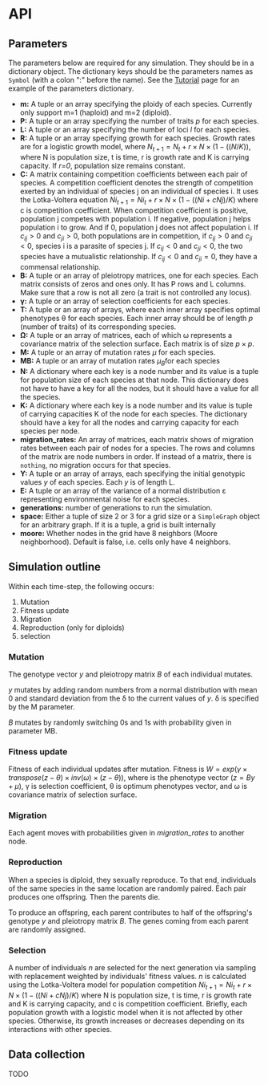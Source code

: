# API

## Parameters

The parameters below are required for any simulation. They should be in a dictionary object. The dictionary keys should be the parameters names as `Symbol` (with a colon ":" before the name). See the [Tutorial](@ref) page for an example of the parameters dictionary.

* __m:__ A tuple or an array specifying the ploidy of each species. Currently only support m=1 (haploid) and m=2 (diploid).
* __P:__ A tuple or an array specifying the number of traits _p_ for each species.
* __L:__ A tuple or an array specifying the number of loci _l_ for each species.
* __R:__ A tuple or an array specifying growth for each species. Growth rates are for a logistic growth model, where $N_{t+1} = N_t + r\times N\times (1 - ((N/K))$, where N is population size, t is time, r is growth rate and K is carrying capacity. If _r=0_, population size remains constant.
* __C:__ A matrix containing competition coefficients between each pair of species. A competition coefficient denotes the strength of competition exerted by an individual of species j on an individual of species i. It uses the Lotka-Voltera equation $Ni_{t+1} = Ni_t + r\times N\times (1 - ((Ni + cNj)/K)$ where c is competition coefficient. When competition coefficient is positive, population j competes with population i. If negative, population j helps population i to grow. And if 0, population j does not affect population i. If $c_{ij} > 0$ and $c_{ji} > 0$, both populations are in competition, if $c_{ij} > 0$ and $c_{ji} < 0$, species i is a parasite of species j. If $c_{ij} < 0$ and $c_{ji} < 0$, the two species have a mutualistic relationship. If $c_{ij} < 0$ and $c_{ji} = 0$, they have a commensal relationship.
* __B:__ A tuple or an array of pleiotropy matrices, one for each species. Each matrix consists of zeros and ones only. It has P rows and L columns. Make sure that a row is not all zero (a trait is not controlled any locus).
* __γ:__ A tuple or an array  of selection coefficients for each species.
* __T:__ A tuple or an array of arrays, where each inner array specifies optimal phenotypes θ for each species. Each inner array should be of length _p_ (number of traits) of its corresponding species.
* __Ω:__ A tuple or an array of matrices, each of which ω represents a covariance matrix of the selection surface. Each matrix is of size $p\times p$.
* __M:__ A tuple or an array of mutation rates _μ_ for each species.
* __MB:__ A tuple or an array of mutation rates $μ_B$for each species
* __N:__ A dictionary where each key is a node number and its value is a tuple for population size of each species at that node. This dictionary does not have to have a key for all the nodes, but it should have a value for all the species.
* __K:__ A dictionary where each key is a node number and its value is tuple of carrying capacities K of the node for each species. The dictionary should have a key for all the nodes and carrying capacity for each species per node.
* __migration_rates:__ An array of matrices, each matrix shows of migration rates between each pair of nodes for a species. The rows and columns of the matrix are node numbers in order. If instead of a matrix, there is `nothing`, no migration occurs for that species.
* __Y:__ A tuple or an array of arrays, each specifying the initial genotypic values _y_ of each species. Each _y_ is of length L.
* __E:__ A tuple  or an array of the variance of a normal distribution ε representing environmental noise for each species.
* __generations:__ number of generations to run the simulation.
* __space:__ Either a tuple of size 2 or 3 for a grid size or a `SimpleGraph` object for an arbitrary graph. If it is a tuple, a grid is built internally
* __moore:__ Whether nodes in the grid have 8 neighbors (Moore neighborhood). Default is false, i.e. cells only have 4 neighbors.

## Simulation outline

Within each time-step, the following occurs:

1. Mutation
2. Fitness update
3. Migration
4. Reproduction (only for diploids)
5. selection

### Mutation

The genotype vector _y_ and pleiotropy matrix _B_ of each individual mutates.

_y_ mutates by adding random numbers from a normal distribution with mean 0 and standard deviation from the δ to the current values of _y_. δ is specified by the M parameter.

_B_ mutates by randomly switching 0s and 1s with probability given in parameter MB.

### Fitness update

Fitness of each individual updates after mutation. Fitness is $W = exp(γ \times transpose(z - θ)\times inv(ω)\times (z - θ))$, where is the phenotype vector ($z = By + μ$), γ is selection coefficient, θ is optimum phenotypes vector, and ω is covariance matrix of selection surface. 

### Migration

Each agent moves with probabilities given in *migration_rates* to another node.

### Reproduction

When a species is diploid, they sexually reproduce. To that end, individuals of the same species in the same location are randomly paired. Each pair produces one offspring. Then the parents die.

To produce an offspring, each parent contributes to half of the offspring's genotype _y_ and pleiotropy matrix _B_. The genes coming from each parent are randomly assigned.

### Selection

A number of individuals _n_ are selected for the next generation via sampling with replacement weighted by individuals' fitness values. _n_ is calculated using the Lotka-Voltera model for population competition $Ni_{t+1} = Ni_t + r\times N\times (1 - ((Ni + cNj)/K)$ where N is population size, t is time, r is growth rate and K is carrying capacity, and c is competition coefficient. Briefly, each population growth with a logistic model when it is not affected by other species. Otherwise, its growth increases or decreases depending on its interactions with other species.

## Data collection

TODO
